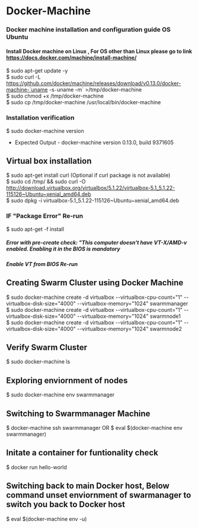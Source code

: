 # Docker-Machine
### Docker machine installation and configuration guide OS Ubuntu

#### Install Docker machine on Linux , For OS other than Linux please go to link https://docs.docker.com/machine/install-machine/

$ sudo apt-get update -y <br />
$ sudo curl -L https://github.com/docker/machine/releases/download/v0.13.0/docker-machine-`uname -s`-`uname -m` >/tmp/docker-machine <br />
$ sudo chmod +x /tmp/docker-machine <br />
$ sudo cp /tmp/docker-machine /usr/local/bin/docker-machine <br />

### Installation verification 

$ sudo docker-machine version
- Expected Output - docker-machine version 0.13.0, build 9371605

## Virtual box installation 

$ sudo apt-get install curl (Optional if curl package is not available) <br />
$ sudo cd /tmp/ && sudo curl -O http://download.virtualbox.org/virtualbox/5.1.22/virtualbox-5.1_5.1.22-115126~Ubuntu~xenial_amd64.deb  <br />
$ sudo dpkg -i virtualbox-5.1_5.1.22-115126~Ubuntu~xenial_amd64.deb <br />

### IF "Package Error" Re-run 
$ sudo apt-get -f install

##### Error with pre-create check: "This computer doesn't have VT-X/AMD-v enabled. Enabling it in the BIOS is mandatory
##### Enable VT from BIOS Re-run 

## Creating Swarm Cluster using Docker Machine

$ sudo docker-machine create -d virtualbox --virtualbox-cpu-count="1" --virtualbox-disk-size="4000" --virtualbox-memory="1024" swarmmanager <br />
$ sudo docker-machine create -d virtualbox --virtualbox-cpu-count="1" --virtualbox-disk-size="4000" --virtualbox-memory="1024" swarmnode1 <br />
$ sudo docker-machine create -d virtualbox --virtualbox-cpu-count="1" --virtualbox-disk-size="4000" --virtualbox-memory="1024" swarmnode2 <br />

## Verify Swarm Cluster

$ sudo docker-machine ls 

## Exploring enviornment of nodes 

$ sudo docker-machine env swarmmanager <br />

## Switching to Swarmmanager Machine 
$ docker-machine ssh swarmmanager
OR
$ eval $(docker-machine env swarmmanager)

## Initate a container for funtionality check 

$ docker run hello-world <br />

## Switching back to main Docker host, Below command unset enviornment of swarmanager to switch you back to Docker host

$ eval $(docker-machine env -u)

## 


